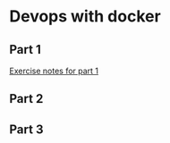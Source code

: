 # Devops with docker

## Part 1
[Exercise notes for part 1](/blob/master/part1/README.md)

## Part 2
## Part 3
